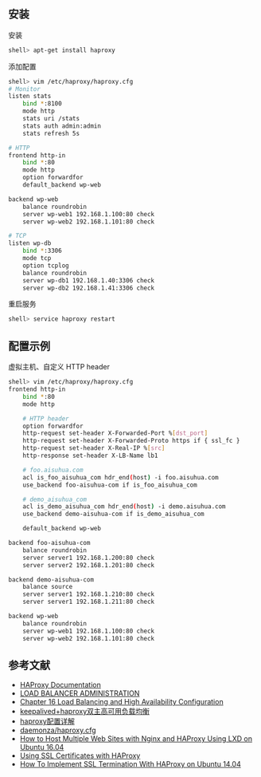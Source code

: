 ## 安装

安装

```sh
shell> apt-get install haproxy
```

添加配置

```sh
shell> vim /etc/haproxy/haproxy.cfg
# Monitor
listen stats
    bind *:8100
    mode http
    stats uri /stats
    stats auth admin:admin
    stats refresh 5s

# HTTP
frontend http-in
    bind *:80
    mode http
    option forwardfor
    default_backend wp-web

backend wp-web
    balance roundrobin
    server wp-web1 192.168.1.100:80 check
    server wp-web2 192.168.1.101:80 check

# TCP
listen wp-db
    bind *:3306
    mode tcp
    option tcplog
    balance roundrobin
    server wp-db1 192.168.1.40:3306 check
    server wp-db2 192.168.1.41:3306 check
```

重启服务

```sh
shell> service haproxy restart
```

## 配置示例

虚拟主机、自定义 HTTP header

```sh
shell> vim /etc/haproxy/haproxy.cfg
frontend http-in
    bind *:80
    mode http

    # HTTP header
    option forwardfor
    http-request set-header X-Forwarded-Port %[dst_port]
    http-request set-header X-Forwarded-Proto https if { ssl_fc }
    http-request set-header X-Real-IP %[src]
    http-response set-header X-LB-Name lb1

    # foo.aisuhua.com
    acl is_foo_aisuhua_com hdr_end(host) -i foo.aisuhua.com
    use_backend foo-aisuhua-com if is_foo_aisuhua_com

    # demo_aisuhua_com
    acl is_demo_aisuhua_com hdr_end(host) -i demo.aisuhua.com
    use_backend demo-aisuhua-com if is_demo_aisuhua_com

    default_backend wp-web

backend foo-aisuhua-com
    balance roundrobin
    server server1 192.168.1.200:80 check
    server server2 192.168.1.201:80 check

backend demo-aisuhua-com
    balance source
    server server1 192.168.1.210:80 check
    server server1 192.168.1.211:80 check

backend wp-web
    balance roundrobin
    server wp-web1 192.168.1.100:80 check
    server wp-web2 192.168.1.101:80 check
```

## 参考文献

- [HAProxy Documentation](https://cbonte.github.io/haproxy-dconv/)
- [LOAD BALANCER ADMINISTRATION](https://access.redhat.com/documentation/en-us/red_hat_enterprise_linux/7/html/load_balancer_administration/index)
- [Chapter 16 Load Balancing and High Availability Configuration](https://docs.oracle.com/cd/E37670_01/E41138/html/ol6-loadbal.html)
- [keepalived+haproxy双主高可用负载均衡](http://blog.51cto.com/nmshuishui/1405486)
- [haproxy配置详解](http://blog.51cto.com/leejia/1421882)
- [daemonza/haproxy.cfg](https://gist.github.com/daemonza/1984806)
- [How to Host Multiple Web Sites with Nginx and HAProxy Using LXD on Ubuntu 16.04](https://www.digitalocean.com/community/tutorials/how-to-host-multiple-web-sites-with-nginx-and-haproxy-using-lxd-on-ubuntu-16-04)
- [Using SSL Certificates with HAProxy](https://serversforhackers.com/c/using-ssl-certificates-with-haproxy)
- [How To Implement SSL Termination With HAProxy on Ubuntu 14.04](https://www.digitalocean.com/community/tutorials/how-to-implement-ssl-termination-with-haproxy-on-ubuntu-14-04)
